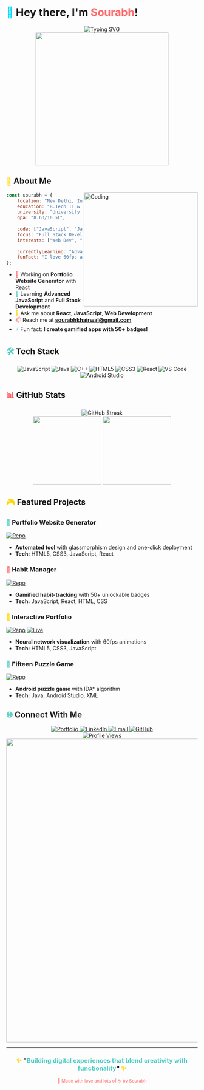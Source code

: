 # <span style="color: #00D9FF;">🚀</span> Hey there, I'm <span style="color: #FF6B6B;">Sourabh</span>! 

<div align="center">
  <img src="https://readme-typing-svg.demolab.com?font=Fira+Code&weight=600&size=28&duration=4000&pause=1000&color=00D9FF&background=0D1117&center=true&vCenter=true&width=600&lines=Full+Stack+Developer+%F0%9F%92%BB;B.Tech+IT+Student+%F0%9F%8E%93;Problem+Solver+%F0%9F%A7%A9;Creative+Thinker+%F0%9F%A7%A0" alt="Typing SVG" />
</div>

<div align="center">
  <img src="https://user-images.githubusercontent.com/74038190/225813708-98b745f2-7d22-48cf-9150-083f1b00d6c9.gif" width="350">
</div>

## <span style="color: #FFD700;">🌟</span> About Me

<img align="right" alt="Coding" width="300" src="https://user-images.githubusercontent.com/74038190/229223263-cf2e4b07-2615-4f87-9c38-e37600f8381a.gif">

```javascript
const sourabh = {
    location: "New Delhi, India 🇮🇳",
    education: "B.Tech IT & Mathematical Innovation",
    university: "University of Delhi",
    gpa: "8.63/10 📊",
    
    code: ["JavaScript", "Java", "C++", "C"],
    focus: "Full Stack Development",
    interests: ["Web Dev", "Problem Solving", "Photography"],
    
    currentlyLearning: "Advanced React",
    funFact: "I love 60fps animations! 🧠"
};
```

- <span style="color: #FF6B6B;">🔭</span> Working on **Portfolio Website Generator** with React
- <span style="color: #4ECDC4;">🌱</span> Learning **Advanced JavaScript** and **Full Stack Development**
- <span style="color: #FFD700;">💬</span> Ask me about **React, JavaScript, Web Development**
- <span style="color: #FF6B6B;">📫</span> Reach me at **sourabhkhairwal@gmail.com**
- <span style="color: #4ECDC4;">⚡</span> Fun fact: **I create gamified apps with 50+ badges!**

## <span style="color: #4ECDC4;">🛠️</span> Tech Stack

<div align="center">

![JavaScript](https://img.shields.io/badge/JavaScript-F7DF1E?style=for-the-badge&logo=javascript&logoColor=black)
![Java](https://img.shields.io/badge/Java-ED8B00?style=for-the-badge&logo=java&logoColor=white)
![C++](https://img.shields.io/badge/C%2B%2B-00599C?style=for-the-badge&logo=c%2B%2B&logoColor=white)
![HTML5](https://img.shields.io/badge/HTML5-E34F26?style=for-the-badge&logo=html5&logoColor=white)
![CSS3](https://img.shields.io/badge/CSS3-1572B6?style=for-the-badge&logo=css3&logoColor=white)
![React](https://img.shields.io/badge/React-20232A?style=for-the-badge&logo=react&logoColor=61DAFB)
![VS Code](https://img.shields.io/badge/VS%20Code-007ACC?style=for-the-badge&logo=visual-studio-code&logoColor=white)
![Android Studio](https://img.shields.io/badge/Android%20Studio-3DDC84?style=for-the-badge&logo=android-studio&logoColor=white)

</div>

## <span style="color: #FF6B6B;">📊</span> GitHub Stats

<div align="center">
  <img src="https://streak-stats.demolab.com/?user=s0ura8hs&theme=radical&hide_border=true" alt="GitHub Streak" />
</div>

<div align="center">
  <img height="180em" src="https://github-readme-stats.vercel.app/api?username=s0ura8hs&show_icons=true&theme=radical&hide_border=true"/>
  <img height="180em" src="https://github-readme-stats.vercel.app/api/top-langs/?username=s0ura8hs&layout=compact&langs_count=6&theme=radical&hide_border=true"/>
</div>

## <span style="color: #FFD700;">🎮</span> Featured Projects

### <span style="color: #4ECDC4;">🌟</span> Portfolio Website Generator
[![Repo](https://img.shields.io/badge/GitHub-100000?style=for-the-badge&logo=github&logoColor=white)](https://github.com/s0ura8hs/portfolio-website-generator)
- **Automated tool** with glassmorphism design and one-click deployment
- **Tech:** HTML5, CSS3, JavaScript, React

### <span style="color: #FF6B6B;">🎯</span> Habit Manager
[![Repo](https://img.shields.io/badge/GitHub-100000?style=for-the-badge&logo=github&logoColor=white)](https://github.com/s0ura8hs/Habit-Manager)
- **Gamified habit-tracking** with 50+ unlockable badges
- **Tech:** JavaScript, React, HTML, CSS

### <span style="color: #FFD700;">💼</span> Interactive Portfolio
[![Repo](https://img.shields.io/badge/GitHub-100000?style=for-the-badge&logo=github&logoColor=white)](https://github.com/s0ura8hs/s0urabh-portfolio) [![Live](https://img.shields.io/badge/Live-00C7B7?style=for-the-badge&logo=netlify&logoColor=white)](https://s0urabh-portfolio.netlify.app/)
- **Neural network visualization** with 60fps animations
- **Tech:** HTML5, CSS3, JavaScript

### <span style="color: #4ECDC4;">🧩</span> Fifteen Puzzle Game
[![Repo](https://img.shields.io/badge/GitHub-100000?style=for-the-badge&logo=github&logoColor=white)](https://github.com/s0ura8hs/FifteenPuzzleGame)
- **Android puzzle game** with IDA* algorithm
- **Tech:** Java, Android Studio, XML

## <span style="color: #4ECDC4;">🌐</span> Connect With Me

<div align="center">
  <a href="https://s0urabh-portfolio.netlify.app/" target="_blank">
    <img src="https://img.shields.io/badge/Portfolio-255E63?style=for-the-badge&logo=About.me&logoColor=white" alt="Portfolio" />
  </a>
  <a href="https://linkedin.com/in/sourabh-khairwal" target="_blank">
    <img src="https://img.shields.io/badge/LinkedIn-0077B5?style=for-the-badge&logo=linkedin&logoColor=white" alt="LinkedIn" />
  </a>
  <a href="mailto:sourabhkhairwal@gmail.com" target="_blank">
    <img src="https://img.shields.io/badge/Email-D14836?style=for-the-badge&logo=gmail&logoColor=white" alt="Email" />
  </a>
  <a href="https://github.com/s0ura8hs" target="_blank">
    <img src="https://img.shields.io/badge/GitHub-100000?style=for-the-badge&logo=github&logoColor=white" alt="GitHub" />
  </a>
</div>

<div align="center">
  <img src="https://komarev.com/ghpvc/?username=s0ura8hs&color=00D9FF&style=for-the-badge&label=Profile+Views" alt="Profile Views" />
</div>

<div align="center">
  <img src="https://user-images.githubusercontent.com/74038190/212284100-561aa473-3905-4a80-b561-0d28506553ee.gif" width="800">
</div>

---

<div align="center">
  <h3><span style="color: #FFD700;">✨</span> "<span style="color: #4ECDC4;">Building digital experiences that blend creativity with functionality</span>" <span style="color: #FFD700;">✨</span></h3>
  <sub><span style="color: #FF6B6B;">💙 Made with love and lots of ☕ by Sourabh</span></sub>
</div>
